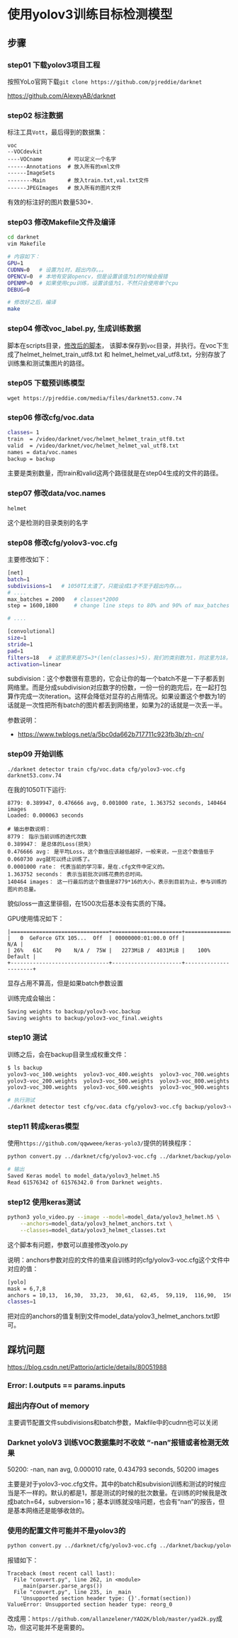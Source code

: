 # 使用yolov3训练目标检测模型

## 步骤

### step01 下载yolov3项目工程

按照YoLo官网下载`git clone https://github.com/pjreddie/darknet`

https://github.com/AlexeyAB/darknet


### step02 标注数据

标注工具`Vott`，最后得到的数据集：

```
voc
--VOCdevkit 
----VOCname        # 可以定义一个名字
------Annotations  # 放入所有的xml文件
------ImageSets    
--------Main       # 放入train.txt,val.txt文件
------JPEGImages   # 放入所有的图片文件
```

有效的标注好的图片数量530+.

### step03 修改Makefile文件及编译

```sh
cd darknet
vim Makefile

# 内容如下：
GPU=1
CUDNN=0   # 设置为1时，超出内存。。。
OPENCV=0  # 本地有安装opencv，但是设置该值为1的时候会报错
OPENMP=0  # 如果使用cpu训练，设置该值为1，不然只会使用单个cpu
DEBUG=0

# 修改好之后，编译
make
```

### step04 修改voc_label.py, 生成训练数据

脚本在scripts目录，[修改后的脚本](./yolov3-voc_label.py)， 该脚本保存到`voc`目录，并执行。在voc下生成了helmet_helmet_train_utf8.txt 和 helmet_helmet_val_utf8.txt，分别存放了训练集和测试集图片的路径。 
### step05 下载预训练模型

`wget https://pjreddie.com/media/files/darknet53.conv.74`

### step06 修改cfg/voc.data

```sh
classes= 1
train  = /video/darknet/voc/helmet_helmet_train_utf8.txt
valid  = /video/darknet/voc/helmet_helmet_val_utf8.txt
names = data/voc.names
backup = backup
```

主要是类别数量，而train和valid这两个路径就是在step04生成的文件的路径。

### step07 修改data/voc.names

```
helmet
```

这个是检测的目录类别的名字

### step08 修改cfg/yolov3-voc.cfg
主要修改如下：

```sh
[net]
batch=1
subdivisions=1   # 1050TI太渣了，只能设成1才不至于超出内存。。。
# ....
max_batches = 2000   # classes*2000
step = 1600,1800     # change line steps to 80% and 90% of max_batches

# ....

[convolutional]
size=1
stride=1
pad=1
filters=18   # 这里原来是75=3*(len(classes)+5)，我们的类别数为1，则这里为18。有几个75都要修改过来，否则会报错: filters=(classes + 5)x3
activation=linear
```

subdivision：这个参数很有意思的，它会让你的每一个batch不是一下子都丢到网络里。而是分成subdivision对应数字的份数，一份一份的跑完后，在一起打包算作完成一次iteration。这样会降低对显存的占用情况。如果设置这个参数为1的话就是一次性把所有batch的图片都丢到网络里，如果为2的话就是一次丢一半。

参数说明：
- https://www.twblogs.net/a/5bc0da662b717711c923fb3b/zh-cn/

### step09 开始训练

`./darknet detector train cfg/voc.data cfg/yolov3-voc.cfg darknet53.conv.74`

在我的1050TI下运行:

```
8779: 0.389947, 0.476666 avg, 0.001000 rate, 1.363752 seconds, 140464 images 
Loaded: 0.000063 seconds

# 输出参数说明：
8779： 指示当前训练的迭代次数
0.389947： 是总体的Loss(损失）
0.476666 avg： 是平均Loss，这个数值应该越低越好，一般来说，一旦这个数值低于0.060730 avg就可以终止训练了。
0.0001000 rate： 代表当前的学习率，是在.cfg文件中定义的。
1.363752 seconds： 表示当前批次训练花费的总时间。
140464 images： 这一行最后的这个数值是8779*16的大小，表示到目前为止，参与训练的图片的总量。
```

貌似loss一直这里徘徊，在1500次后基本没有实质的下降。

GPU使用情况如下：

```
|===============================+======================+======================|
|   0  GeForce GTX 105...  Off  | 00000000:01:00.0 Off |                  N/A |
| 26%   61C    P0    N/A /  75W |   2273MiB /  4031MiB |    100%      Default |
+-------------------------------+----------------------+----------------------+
```

显存占用不算高，但是如果batch参数设置

训练完成会输出：

```sh
Saving weights to backup/yolov3-voc.backup
Saving weights to backup/yolov3-voc_final.weights
```

### step10 测试

训练之后，会在backup目录生成权重文件：

```sh
$ ls backup
yolov3-voc_100.weights  yolov3-voc_400.weights  yolov3-voc_700.weights  yolov3-voc.backup
yolov3-voc_200.weights  yolov3-voc_500.weights  yolov3-voc_800.weights
yolov3-voc_300.weights  yolov3-voc_600.weights  yolov3-voc_900.weights

# 执行测试
./darknet detector test cfg/voc.data cfg/yolov3-voc.cfg backup/yolov3-voc_900.weights data/210.jpg
```

### step11 转成keras模型

使用`https://github.com/qqwweee/keras-yolo3/`提供的转换程序：

```sh
python convert.py ../darknet/cfg/yolov3-voc.cfg ../darknet/backup/yolov3-voc_10000.weights model_data/yolov3_helmet.h5

# 输出
Saved Keras model to model_data/yolov3_helmet.h5
Read 61576342 of 61576342.0 from Darknet weights.
```

### step12 使用keras测试

```sh
python3 yolo_video.py --image --model=model_data/yolov3_helmet.h5 \
    --anchors=model_data/yolov3_helmet_anchors.txt \
    --classes=model_data/yolov3_helmet_classes.txt 
```

这个脚本有问题，参数可以直接修改yolo.py

说明：anchors参数对应的文件的值来自训练时的cfg/yolov3-voc.cfg这个文件中对应的值：

```sh
[yolo]
mask = 6,7,8
anchors = 10,13,  16,30,  33,23,  30,61,  62,45,  59,119,  116,90,  156,198,  373,326
classes=1
```

把对应的anchors的值复制到文件model_data/yolov3_helmet_anchors.txt即可。


## 踩坑问题

https://blog.csdn.net/Pattorio/article/details/80051988

### Error: l.outputs == params.inputs



### 超出内存Out of memory

主要调节配置文件subdivisions和batch参数，Makfile中的cudnn也可以关闭

### Darknet yoloV3 训练VOC数据集时不收敛 “-nan”报错或者检测无效果

50200: -nan, nan avg, 0.000010 rate, 0.434793 seconds, 50200 images

主要是对于yolov3-voc.cfg文件。其中的batch和subvision训练和测试的时候应当是不一样的。默认的都是1，那是测试的时候的批次数量。在训练的时候我是改成batch=64，subversion=16；基本训练就没啥问题，也会有“nan”的报告，但是基本网络还是能够收敛的。

### 使用的配置文件可能并不是yolov3的

```sh
python convert.py ../darknet/cfg/yolov3-voc.cfg ../darknet/backup/yolov3-voc_10000.weights model_data/yolov3_helmet.h5
```

报错如下：

```
Traceback (most recent call last):
  File "convert.py", line 262, in <module>
    _main(parser.parse_args())
  File "convert.py", line 235, in _main
    'Unsupported section header type: {}'.format(section))
ValueError: Unsupported section header type: reorg_0
```

改成用：`https://github.com/allanzelener/YAD2K/blob/master/yad2k.py`成功，但这可能并不是需要的。





